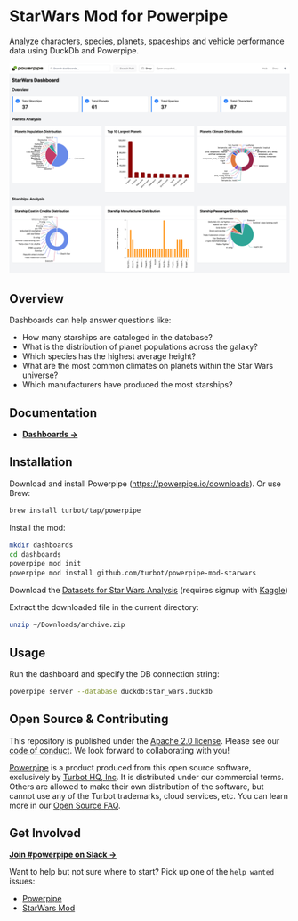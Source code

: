 # StarWars Mod for Powerpipe

Analyze characters, species, planets, spaceships and vehicle performance data using DuckDb and Powerpipe.

![image](https://github.com/turbot/powerpipe-mod-starwars/blob/add-dashboards/docs/starwars_dashboard_screenshot.png)

## Overview

Dashboards can help answer questions like:

- How many starships are cataloged in the database?
- What is the distribution of planet populations across the galaxy?
- Which species has the highest average height?
- What are the most common climates on planets within the Star Wars universe?
- Which manufacturers have produced the most starships?

## Documentation

- **[Dashboards →](https://hub.powerpipe.io/mods/turbot/starwars/dashboards)**

## Installation

Download and install Powerpipe (https://powerpipe.io/downloads). Or use Brew:

```sh
brew install turbot/tap/powerpipe
```

Install the mod:

```sh
mkdir dashboards
cd dashboards
powerpipe mod init
powerpipe mod install github.com/turbot/powerpipe-mod-starwars
```

Download the [Datasets for Star Wars Analysis](https://www.kaggle.com/datasets/souravthe/star-war-dataset-analysis-duckdb/data?select=star_war.duckdb) (requires signup with [Kaggle](https://www.kaggle.com/))

Extract the downloaded file in the current directory:

```sh
unzip ~/Downloads/archive.zip
```

## Usage

Run the dashboard and specify the DB connection string:

```sh
powerpipe server --database duckdb:star_wars.duckdb
```

## Open Source & Contributing

This repository is published under the [Apache 2.0 license](https://www.apache.org/licenses/LICENSE-2.0). Please see our [code of conduct](https://github.com/turbot/.github/blob/main/CODE_OF_CONDUCT.md). We look forward to collaborating with you!

[Powerpipe](https://powerpipe.io) is a product produced from this open source software, exclusively by [Turbot HQ, Inc](https://turbot.com). It is distributed under our commercial terms. Others are allowed to make their own distribution of the software, but cannot use any of the Turbot trademarks, cloud services, etc. You can learn more in our [Open Source FAQ](https://turbot.com/open-source).

## Get Involved

**[Join #powerpipe on Slack →](https://powerpipe.io/community/join)**

Want to help but not sure where to start? Pick up one of the `help wanted` issues:

- [Powerpipe](https://github.com/turbot/powerpipe/labels/help%20wanted)
- [StarWars Mod](https://github.com/turbot/powerpipe-mod-starwar/labels/help%20wanted)
